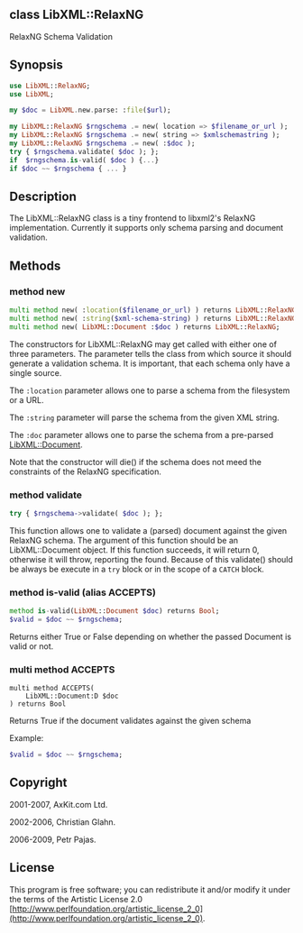 class LibXML::RelaxNG
---------------------

RelaxNG Schema Validation

Synopsis
--------

```raku
use LibXML::RelaxNG;
use LibXML;

my $doc = LibXML.new.parse: :file($url);

my LibXML::RelaxNG $rngschema .= new( location => $filename_or_url );
my LibXML::RelaxNG $rngschema .= new( string => $xmlschemastring );
my LibXML::RelaxNG $rngschema .= new( :$doc );
try { $rngschema.validate( $doc ); };
if  $rngschema.is-valid( $doc ) {...}
if $doc ~~ $rngschema { ... }
```

Description
-----------

The LibXML::RelaxNG class is a tiny frontend to libxml2's RelaxNG implementation. Currently it supports only schema parsing and document validation.

Methods
-------

### method new

```raku
multi method new( :location($filename_or_url) ) returns LibXML::RelaxNG;
multi method new( :string($xml-schema-string) ) returns LibXML::RelaxNG;
multi method new( LibXML::Document :$doc ) returns LibXML::RelaxNG;
```

The constructors for LibXML::RelaxNG may get called with either one of three parameters. The parameter tells the class from which source it should generate a validation schema. It is important, that each schema only have a single source.

The `:location` parameter allows one to parse a schema from the filesystem or a URL.

The `:string` parameter will parse the schema from the given XML string.

The `:doc` parameter allows one to parse the schema from a pre-parsed [LibXML::Document](https://libxml-raku.github.io/LibXML-raku/Document).

Note that the constructor will die() if the schema does not meed the constraints of the RelaxNG specification.

### method validate

```raku
try { $rngschema->validate( $doc ); };
```

This function allows one to validate a (parsed) document against the given RelaxNG schema. The argument of this function should be an LibXML::Document object. If this function succeeds, it will return 0, otherwise it will throw, reporting the found. Because of this validate() should be always be execute in a `try` block or in the scope of a `CATCH` block.

### method is-valid (alias ACCEPTS)

```raku
method is-valid(LibXML::Document $doc) returns Bool;
$valid = $doc ~~ $rngschema;
```

Returns either True or False depending on whether the passed Document is valid or not.

### multi method ACCEPTS

```perl6
multi method ACCEPTS(
    LibXML::Document:D $doc
) returns Bool
```

Returns True if the document validates against the given schema

Example:

```raku
$valid = $doc ~~ $rngschema;
```

Copyright
---------

2001-2007, AxKit.com Ltd.

2002-2006, Christian Glahn.

2006-2009, Petr Pajas.

License
-------

This program is free software; you can redistribute it and/or modify it under the terms of the Artistic License 2.0 [http://www.perlfoundation.org/artistic_license_2_0](http://www.perlfoundation.org/artistic_license_2_0).

